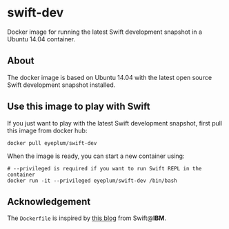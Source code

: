 # swift-dev
Docker image for running the latest Swift development snapshot in a Ubuntu 14.04 container.

## About

The docker image is based on Ubuntu 14.04 with the latest open source Swift development snapshot installed.

## Use this image to play with Swift

If you just want to play with the latest Swift development snapshot, first pull this image from docker hub:

```
docker pull eyeplum/swift-dev
```

When the image is ready, you can start a new container using:

```
# --privileged is required if you want to run Swift REPL in the container
docker run -it --privileged eyeplum/swift-dev /bin/bash
```

## Acknowledgement

The `Dockerfile` is inspired by [this blog](https://developer.ibm.com/swift/2015/12/15/running-swift-within-docker/) from Swift@__IBM__.

